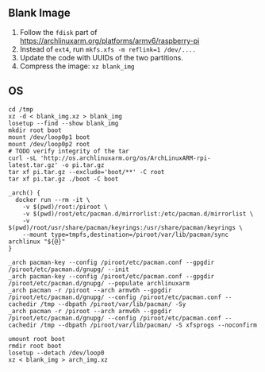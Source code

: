 ## Blank Image

1. Follow the `fdisk` part of https://archlinuxarm.org/platforms/armv6/raspberry-pi
2. Instead of `ext4`, run `mkfs.xfs -m reflink=1 /dev/....`
3. Update the code with UUIDs of the two partitions.
4. Compress the image: `xz blank_img`

## OS

```
cd /tmp
xz -d < blank_img.xz > blank_img
losetup --find --show blank_img
mkdir root boot
mount /dev/loop0p1 boot
mount /dev/loop0p2 root
# TODO verify integrity of the tar
curl -sL 'http://os.archlinuxarm.org/os/ArchLinuxARM-rpi-latest.tar.gz' -o pi.tar.gz
tar xf pi.tar.gz --exclude='boot/**' -C root
tar xf pi.tar.gz ./boot -C boot

_arch() {
  docker run --rm -it \
    -v $(pwd)/root:/piroot \
    -v $(pwd)/root/etc/pacman.d/mirrorlist:/etc/pacman.d/mirrorlist \
    -v $(pwd)/root/usr/share/pacman/keyrings:/usr/share/pacman/keyrings \
    --mount type=tmpfs,destination=/piroot/var/lib/pacman/sync archlinux "${@}"
}

_arch pacman-key --config /piroot/etc/pacman.conf --gpgdir /piroot/etc/pacman.d/gnupg/ --init 
_arch pacman-key --config /piroot/etc/pacman.conf --gpgdir /piroot/etc/pacman.d/gnupg/ --populate archlinuxarm
_arch pacman -r /piroot --arch armv6h --gpgdir /piroot/etc/pacman.d/gnupg/ --config /piroot/etc/pacman.conf --cachedir /tmp --dbpath /piroot/var/lib/pacman/ -Sy
_arch pacman -r /piroot --arch armv6h --gpgdir /piroot/etc/pacman.d/gnupg/ --config /piroot/etc/pacman.conf --cachedir /tmp --dbpath /piroot/var/lib/pacman/ -S xfsprogs --noconfirm

umount root boot
rmdir root boot
losetup --detach /dev/loop0
xz < blank_img > arch_img.xz
```
